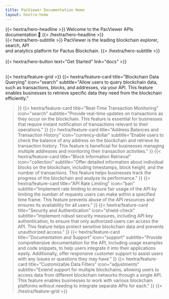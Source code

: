 ```yaml
---
title: PacViewer Documentation Home
layout: hextra-home
---
```


<div class="hx-mt-6 hx-mb-6">
{{< hextra/hero-headline >}}
  Welcome to the PacViewer APIs documentation 🚀
{{< /hextra/hero-headline >}}
</div>

<div class="hx-mb-12">
{{< hextra/hero-subtitle >}}
  PacViewer is the leading blockchain explorer, search, API&nbsp;<br class="sm:hx-block hx-hidden" />and analytics platform for Pactus Blockchain.
{{< /hextra/hero-subtitle >}}
</div>

</br>
<div class="hx-mb-6">
{{< hextra/hero-button text="Get Started" link="docs" >}}
</div>

<div class="hx-mt-6"></div>
</br>

{{< hextra/feature-grid >}}
  {{< hextra/feature-card
    title="Blockchain Data Querying"
      icon="search"
    subtitle="Allow users to query blockchain data, such as transactions, blocks, and addresses, via your API. This feature enables businesses to retrieve specific data they need from the blockchain efficiently."
  >}}
  {{< hextra/feature-card
    title="Real-Time Transaction Monitoring"
      icon="search"
    subtitle="Provide real-time updates on transactions as they occur on the blockchain. This feature is essential for businesses that require instant notification of transactions relevant to their operations."
  >}}
  {{< hextra/feature-card
    title="Address Balances and Transaction History"
    icon="currency-dollar"
    subtitle="Enable users to check the balance of any address on the blockchain and retrieve its transaction history. This feature is beneficial for businesses managing multiple addresses and monitoring their transaction activities."
  >}}
  {{< hextra/feature-card
    title="Block Information Retrieval"
    icon="collection"
    subtitle="Offer detailed information about individual blocks on the blockchain, including timestamps, block height, and the number of transactions. This feature helps businesses track the progress of the blockchain and analyze its performance."
  >}}
  {{< hextra/feature-card
    title="API Rate Limiting"
    icon="ban"
    subtitle="Implement rate limiting to ensure fair usage of the API by limiting the number of requests users can make within a specified time frame. This feature prevents abuse of the API resources and ensures its availability for all users."
  >}}
  {{< hextra/feature-card
    title="Security and Authentication"
    icon="shield-check"
    subtitle="Implement robust security measures, including API key authentication, to ensure that only authorized users can access the API. This feature helps protect sensitive blockchain data and prevents unauthorized access."
  >}}
    {{< hextra/feature-card
    title="Documentation and Support"
    icon="support"
    subtitle="Provide comprehensive documentation for the API, including usage examples and code snippets, to help users integrate it into their applications easily. Additionally, offer responsive customer support to assist users with any issues or questions they may have."
  >}}
   {{< hextra/feature-card
    title="Customizable Data Filters"
    icon="adjustments"
    subtitle="Extend support for multiple blockchains, allowing users to access data from different blockchain networks through a single API. This feature enables businesses to work with various blockchain platforms without needing to integrate separate APIs for each."
  >}}
{{< /hextra/feature-grid >}}
